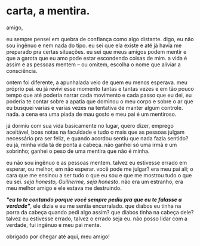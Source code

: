# carta, a mentira.

amigo,

eu sempre pensei em quebra de confiança como algo distante. digo, eu não sou ingênuo e nem nada do tipo. eu sei que ela existe e até já havia me preparado pra certas situações. eu sei que meus amigos podem mentir e que a garota que eu amo pode estar escondendo coisas de mim. a vida é assim e as pessoas mentem – ou omitem, escolha o nome que aliviar a consciência.

ontem foi diferente, a apunhalada veio de quem eu menos esperava. meu próprio pai. eu já revivi esse momento tantas e tantas vezes e em tão pouco tempo que até poderia narrar cada movimento e cada passo que eu dei, eu poderia te contar sobre a apatia que dominou o meu corpo e sobre o ar que eu busquei varias e varias vezes na tentativa de manter algum controle. nada. a cena era uma piada de mau gosto e meu pai é um mentiroso.

já dormiu com sua vida basicamente no lugar, quero dizer, emprego aceitável, boas notas na faculdade e tudo o mais que as pessoas julgam necessário pra ser feliz, e quando acordou sentiu que nada fazia sentido? eu já, minha vida tá de ponta a cabeça. não ganhei só uma irmã e um sobrinho; ganhei o peso de uma mentira que não é minha.

eu não sou ingênuo e as pessoas mentem. talvez eu estivesse errado em esperar, ou melhor, em não esperar. você pode me julgar? era meu pai ali; o cara que me ensinou a ser tudo o que eu sou e que me mostrou tudo o que eu sei. _seja honesto, Guilherme, seja honesto_. não era um estranho, era meu melhor amigo e ele estava me destruindo.

_**"eu to te contando porque você sempre pediu pra que eu te falasse a verdade"**_, ele dizia e eu me sentia encurralado. que diabos eu tinha na porra da cabeça quando pedi algo assim? que diabos tinha na cabeça dele? talvez eu estivesse errado, talvez o errado seja eu. não posso lidar com a verdade, fui ingênuo e meu pai mente.

obrigado por chegar até aqui, meu amigo!

